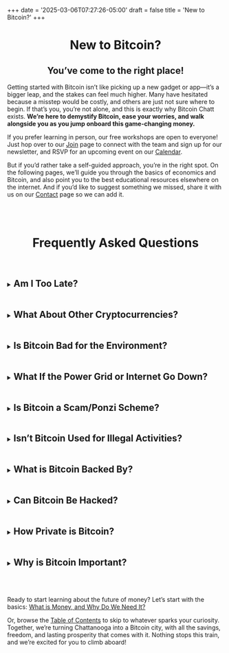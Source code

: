 +++
date = '2025-03-06T07:27:26-05:00'
draft = false
title = 'New to Bitcoin?'
+++

<div class="article">

<h1 style="text-align:center">New to Bitcoin?</h1>

<h2 style="text-align:center">You’ve come to the right place!</h2>

Getting started with Bitcoin isn’t like picking up a new gadget or app—it’s a bigger leap, and the stakes can feel much higher. Many have hesitated because a misstep would be costly, and others are just not sure where to begin. If that’s you, you’re not alone, and this is exactly why Bitcoin Chatt exists. <b>We’re here to demystify Bitcoin, ease your worries, and walk alongside you as you jump onboard this game-changing money.</b>

If you prefer learning in person, our free workshops are open to everyone! Just hop over to our <a href="https://www.bitcoinchatt.org/join">Join</a> page to connect with the team and sign up for our newsletter, and RSVP for an upcoming event on our <a href="https://www.bitcoinchatt.org/calendar">Calendar</a>. 

But if you’d rather take a self-guided approach, you’re in the right spot. On the following pages, we’ll guide you through the basics of economics and Bitcoin, and also point you to the best educational resources elsewhere on the internet. And if you’d like to suggest something we missed, share it with us on our  <a href="https://www.bitcoinchatt.org/contact">Contact</a> page so we can add it.

<br>

<br>

<h1 style="text-align:center">Frequently Asked Questions</h1>

<br>

<details>
        
<summary>

<h2 class="align-left" style="display: inline-block">Am I Too Late?</h2>

</summary>

<br>

<img class="mobile-banner" src="./Missed the Bus.png" style="width:50dvw;display:block;margin:0 auto;">

<br>

<br>

People have been asking this since Bitcoin’s early days, convinced they’ve missed the train, but here’s the good news: <b>No, you’re not too late!</b> Bitcoin is the future of money, not a casino for getting rich quick, so it isn’t about getting into it at the perfect time—it’s about how long you can stay aboard. As the investment guru Kenneth Fisher put it, “Time <i>in</i> the market beats tim<i>ing</i> the market.” History shows that holding bitcoin for at least 4 years is long enough to see it grow in value, no matter when you start.

<br>

<img class="mobile-banner" src="./Bitcoin Prices Full History Log Scale.png" style="width:30dvw;display:block;margin:0 auto;">

<br>

<br>

Why 4 years? Bitcoin’s supply is capped at 21 million coins (each one divisible to a hundred-millionth, or even smaller if needed), while demand keeps rising as education spreads. When increasing demand meets Bitcoin’s unchangeable limit, prices trend up and to the right—though not without a few dips along the way. Every 4 years or so, the rate of new bitcoin being mined is cut in half, so the same (or rising) demand must then chase after half the amount of new coins.

<br>

<img class="mobile-banner" src="./Bitcoin Issuance Schedule.png" style="width:30dvw;display:block;margin:0 auto;">

<br>

<br>

This leads to a cycle of new highs, burnout, and cooldown, while usually remaining higher than the peaks of the previous round. So don’t think of Bitcoin as a way to get more dollars, but as a way to escape rising prices in the dollar system, and the ultimate savings vehicle. We’re still <i>incredibly</i> early in Bitcoin’s overall adoption—roughly only 3% of the world’s population has adopted it—so it has plenty of room to grow to the upside!

<br>

<img class="mobile-banner" src="./Bitcoin's Adoption.png" style="width:30dvw;display:block;margin:0 auto;">

<br>

<br>
</details>

<details>
        
<summary>

<h2 class="align-left" style="display: inline-block">What About Other Cryptocurrencies?</h2>

</summary>

<br>

At Bitcoin Chatt, our focus is only on Bitcoin (BTC), and here’s why: Bitcoin stands alone as the only money—crypto or otherwise—with everything you’d want in a currency (more on that in the following pages). There are millions of other “cryptos” designed to muddy the waters and prey on the unaware; they churn out tokens with no real value, ripe for insider trading and gambling. If that’s your thing, fine; it’s just not part of the purpose of Bitcoin Chatt.

<br>

<img class="mobile-banner" src="./Spot the Difference.png" style="width:30dvw;display:block;margin:0 auto;">

<br>

<br>

Bitcoin is different. It has no CEO, no headquarters, and no fancy foundation pulling strings. It’s owned and run by us—its users—built from the ground up to replace the broken banking system, not reinvent a worse version of it like cryptos do. Ben Perrin, the host of <a href="https://www.youtube.com/@BTCSessions">BTC Sessions</a>, explained it perfectly: “With fiat, only one entity can print money; with crypto, anyone can print money; with Bitcoin, <i>no one</i> can print money.” That’s the level of integrity that Bitcoin represents, which is why we’re laser-focused on it.

<br>

<img class="mobile-banner" src="./Perception vs Reality.png" style="width:30dvw;display:block;margin:0 auto;">

<br>

</details>

<details>
        
<summary>

<h2 class="align-left" style="display: inline-block">Is Bitcoin Bad for the Environment?</h2>

</summary>

<br>

No, Bitcoin is not bad for the environment—actually, <b><i>it’s the game-changer we need to clean it up!</i></b> Bitcoin protects its transactions by primarily using energy that would otherwise go to waste. This isn’t just smart; it flips the script on environmental damage, turning a problem into a solution. Bitcoin miners are incentivized to find cheap energy, which helps fund and build reliable and clean sources of energy, sparking innovation that cuts humanity's carbon footprint significantly.

<br>

<b>For any form of money to be worth anything, it must rely on energy.</b> Gold needs mining rigs to tear up the earth, and fiat currencies have banks, armored trucks, dishonest politicians, and even wars to back them up—all messy and wasteful. But Bitcoin fulfills the role of money more cleanly, efficiently, and peacefully than any type of money before it. Its energy use is a feature, not a bug, as it keeps the network ironclad and decentralized while pushing us toward a greener future.

<br>

Watch this video to learn more:

<iframe width="700" height="394" src="https://www.youtube.com/embed/b-7dMVcVWgc?si=I9uPekJbxRyX-1x0" title="YouTube video player" frameborder="0" allow="accelerometer; autoplay; clipboard-write; encrypted-media; gyroscope; picture-in-picture; web-share" referrerpolicy="strict-origin-when-cross-origin" allowfullscreen></iframe>

<br>

</details>

<details>
        
<summary>

<h2 class="align-left" style="display: inline-block">What If the Power Grid or Internet Go Down?</h2>

</summary>

<br>

Don’t worry—Bitcoin’s got this covered! Its genius lies in its decentralized design, meaning it’s not shackled to a single server or location. Copies of Bitcoin’s transaction history and protocol are scattered across <i>thousands</i> of computers—known as nodes—worldwide, so even if parts of the power grid or internet were to crash, the network keeps running, wherever nodes are still active. And as long as your private key is safe, your bitcoin will waiting for you when power is restored.

<br>

If the internet goes dark, that won't be a problem, either: Bitcoin is just information that's secured through work, so it would still be accessible through satellites, radio waves, USB drives, and any other communications medium. So just like with a power outage, if your private key is safe, your bitcoin will be safe and ready for you when connections are reestablished.

<br>

What about a worst-case scenario in which every single computer everywhere somehow gets shuts down, and they can't be restarted? It's true that in <i>that</i> situation, Bitcoin would be gone (until society is rebuilt and the nodes are turned back on), but the truth is that we’d have much bigger problems than not having digital, censorship resistant, perfectly sound money. Cash, gold, and other stores of value would be similarly useless, since the need for immediate survival would trump everything else.

<br>

But until a day like that comes, Bitcoin's decentralized backbone and multi-medium flexibility will keep it prepared for whatever the future throws at it.

<br>

</details>

<details>
        
<summary>

<h2 class="align-left" style="display: inline-block">Is Bitcoin a Scam/Ponzi Scheme?</h2>

</summary>

<br>

Bitcoin often gets called a scam or Ponzi scheme, but when you look at it more closely, that claim doesn’t hold up. A Ponzi scheme is a fraud where early investors get paid with money from new ones, hiding the truth until it collapses. Bitcoin is different—it uses a transparent ledger known as the Timechain (often called a "blockchain"), in which every transaction is visible, and it has no central figure pulling strings. It has been around since 2009 and hit a multi-trillion-dollar market cap, which no scam could sustain for long.

<br>

Bitcoin's value comes from the real problems it solves: its fixed supply of 21 million coins makes it impossible to debase, its public audit approximately every 10 minutes eliminates the possibility of fraud, and its decentralized network lets you transact globally without fear of censorship or confiscation. So as long as anyone wants to save their hard-earned money without its purchasing power being drained away by inflation, or have the assurance that there will never be a chargeback, or be able to send and receive money without it being frozen, then there will be demand for bitcoin. And when that rising demand meets Bitcoin's fixed supply, its price goes up.

<br>

<b>That's not a Ponzi scheme; that's simple supply-and-demand economics.</b>

<br>

Learn more here: https://www.lynalden.com/bitcoin-ponzi-scheme/

<br>

</details>

<details>
        
<summary>

<h2 class="align-left" style="display: inline-block">Isn’t Bitcoin Used for Illegal Activities?</h2>

</summary>

<br>

While it's true that some criminals have used bitcoin for illegal activities, it would be wrong to conclude that Bitcoin is uniquely designed for criminal activity. Criminals and terrorists still overwhelmingly prefer to use the US dollar for illicit dealings, with estimates suggesting that up to 30% of all physical cash in circulation is tied to illegal activity <sup><a target="_blank" href="https://www.philadelphiafed.org/-/media/frbp/assets/working-papers/2017/wp17-02.pdf">1</a></sup>. In contrast, a Chainalysis report from 2022 shows that only about 0.12% of bitcoin transactions were linked to illicit purposes<sup><a target="_blank" href="https://go.chainalysis.com/2022-Crypto-Crime-Report.html">2</a></sup>. That’s a minuscule fraction by comparison. So, if we’re pointing fingers at tools of crime, the dollar is far ahead in the race—yet no one’s calling it “bad” because of that (it's bad for other reasons, but not that one).

<br>

Even if criminals and terrorists suddenly switched to using bitcoin more than anything else, it wouldn’t mean bitcoin itself is flawed. Criminals use oxygen to breathe, water to drink, and roads to travel—does that make those things evil? Of course not. <b>Tools are neutral; it’s the intent behind their use that matters.</b> Sure, bad actors might choose to use it badly, just as they do with nearly everything else, but that’s a poor reason to dismiss a technology with such transformative potential.

<br>

</details>

<details>
        
<summary>

<h2 class="align-left" style="display: inline-block">What is Bitcoin Backed By?</h2>

</summary>

<br>

The question of what “backs” Bitcoin often trips people up because we’ve been trained by the fiat system to think money needs something tangible propping it up. The US dollar used to be tied to gold, <a target="_blank" href="https://wtfhappenedin1971.com/">until that link was severed in 1971</a>, leaving it “backed” by nothing but trust in untrustworthy leaders of governments and central banks. Today’s dollars are just paper promises, propped up by force and fear, not any hard asset. So when we ask what backs Bitcoin, we’re starting from a flawed premise built on our experiences with dollars and gold. But here's something most people don't think to ask: what backs the value of gold?

<br>

Gold is backed by the time and energy it takes to dig it out of the earth, refine it, and shape it into coins or bars. The scarcity and the effort required to get it are what make it precious; it doesn't have "intrinsic value" (nothing does). The same goes for bitcoin. It’s "mined" through computational work, using energy to guess the answer to a math problem that, once found, can be used to easily prove that work was done to find the correct number. Thousands of computers around the world run these numbers approximately every 10 minutes to verify all bitcoin in circulation, and ensure that all transactions are legitimate. This means that Bitcoin is ultimately backed by immutable math, unbreakable energy, and unchangeable code, which are <i>infinitely</i> more reliable than corrupt bureaucrats.

<br>

</details>

<details>
        
<summary>

<h2 class="align-left" style="display: inline-block">Can Bitcoin Be Hacked?</h2>

</summary>

<br>

Bitcoin has never been hacked since it started running in 2009, and it’s designed to stay that way forever. It runs on a network of thousands of computers—called nodes—worldwide, each with a full copy of its protocol and ledger, the Timechain (often called a "blockchain"). To hack Bitcoin, someone would need to control every single node—not just most, but <i><b>all</b></i>—simultaneously, and change its rules without anyone noticing. The impossibility of such a task cannot be overstated; even one honest node restarting with the original rules would undo the attack.

<br>

Hacks happen <i>around</i> Bitcoin—think stolen private keys or breached exchanges—but that’s not a hack on Bitcoin itself, just like a bank heist doesn’t break the dollar system. Bitcoin’s security relies on miners using energy to confirm transactions, making it too expensive and complex to ever reverse. Plus, its public ledger checks itself and updates approximately every 10 minutes, so any attempt at tampering would be quickly exposed.

<br>

Cryptography could theoretically be cracked in the future as new tech is developed, but Bitcoin probably wouldn't be an attackers first target, since bank accounts and nuclear launch codes are likewise protected by cryptography, and Bitcoin can always adapt around any new development. With no central weak spot and a global defensive network of nodes run by an ever-vigilant cohort of Bitcoiners, Bitcoin is a nearly unshakable fortress that can only fall if every node fails at the same time, and are never rebooted, which is unlikely to happen any time soon, if ever.

<br>

</details>

<details>
        
<summary>

<h2 class="align-left" style="display: inline-block">How Private is Bitcoin?</h2>

</summary>

<br>

Bitcoin’s privacy is not absolute, but it provides strong, practical protection for most users. <b>No system can ever offer perfect anonymity</b>—traces can always be found with enough effort, whether we're talking about cash or a cryptocurrency. Some cryptocurrencies claim to have enhanced privacy, but their small user bases make individuals easier to identify, and their centralized governance leave them prone to control and failure. Bitcoin’s large, decentralized network delivers reliable privacy that withstands real-world scrutiny.

<br>

On-chain Bitcoin transactions are publicly recorded on its Timechain (often called a "blockchain"), where they're visible and verifiable for all, but they do not inherently reveal anyone's personal identity. However, if a user were to identify themselves to an exchange that requires their personal information, anyone working at that exchange would be able to link that user's identity to their coins. While most exchanges are required to adhere to KYC ("Know Your Customer") and AML ("Anti Money Laundering") laws, there are still <a target="_blank" href="https://kycnot.me/?t=&q=&btc=on&ln=on&fiat=on&cash=on">many methods</a> of acquiring bitcoin without giving up your personal information.

<br>

To enhance Bitcoin's privacy, a process known as <a target="_blank" href="https://bitcoinmagazine.com/technical/a-comprehensive-bitcoin-coinjoin-guide">CoinJoin</a> can mix bitcoin from multiple users in a transaction and obscure their history and future ownership. Additionally, the <a target="_blank" href="https://lightning.network/">Lightning Network</a> enables off-chain payments hidden from the public ledger, with even network nodes unable to trace the full path between the sender and receiver. Additionally, locking up bitcoin in an <a target="_blank" href="https://cashu.space/">ecash</a> token allows it to be transferred privately via any medium, like email or a piece of paper, without necessarily leaving a digital trail. Bitcoin’s layered privacy tools offer a robust, adaptable solution that outperforms overhyped alternatives.

<br>

</details>

<details>
        
<summary>

<h2 class="align-left" style="display: inline-block">Why is Bitcoin Important?</h2>

</summary>

<br>

Bitcoin is important because it offers a decentralized alternative to traditional money, operating on a network that no single authority controls. This structure lets people send and receive funds without needing permission from banks or governments, ensuring transactions remain private and secure. For Chattanoogans, this means <b>we can use our own money without worrying about it being frozen or seized</b>—an advantage in an era where financial oversight is on the rise.

<br>

Local businesses in Chattanooga can benefit from Bitcoin, too. In order to accept credit card payments, businesses must pay fees of 2-3% to cover possible fraud and chargebacks. But <b>no fraudulent transaction has <i>ever</i> been confirmed on Bitcoin's ledger,</b> the Timechain (often called the "blockchain"), and all bitcoin transactions are <i>final</i>. So a business that accepts bitcoin can avoid those costs, potentially lowering prices for customers, increasing business profits, and keeping more revenue in the community.

<br>

Bitcoin’s fixed supply of 21 million coins makes it truly unique. Unlike dollars, which lose value when more are printed, <b>Bitcoin can’t be debased</b>. If the amount you own is the numerator in the fraction of the total supply, then the denominator will forever be 21 million. As more people learn about what Bitcoin can do, demand for it will continue to rise, and as that rising demand meets its unchangeable supply, the price goes up. Historically, it's wise to hold your bitcoin for at least 4 years, so for many Chattanoogans, this is the long-term savings vehicle they desperately need, as a shield against inflation’s steady erosion of their purchasing power.

<br>

Bitcoin's price increasing with time also ties into a concept called <i>time preference</i>, which measures how much the present is prioritized over the future. Like in <a target="_blank" href="https://youtu.be/2xMgHKxukr0">Stanford University's famous marshmallow test</a>, those with high time preference cannot delay gratification, and quickly eat the marshmallow, but those with low time preference are able to delay gratification, and work hard in the present to receive a greater reward (like a second marshmallow) in the future. Bitcoin’s limited supply, immutable code, and increasing value <b>train its users to lower their time preference,</b> leading to greater success, joy, and fulfilment in all areas of life.

<br>

<b>Bitcoin's importance lies in its ability to offer freedom, hope, and increased personal responsibility for its users, letting them decide for themselves how it best fits their needs.</b>

<br>

</details>

<br>

<br>

Ready to start learning about the future of money? Let’s start with the basics: <a href="https://www.bitcoinchatt.org/new-to-bitcoin/what-is-money">What is Money, and Why Do We Need It?</a>

Or, browse the <a href="https://www.bitcoinchatt.org/new-to-bitcoin/table-of-contents">Table of Contents</a> to skip to whatever sparks your curiosity. Together, we’re turning Chattanooga into a Bitcoin city, with all the savings, freedom, and lasting prosperity that comes with it. Nothing stops this train, and we’re excited for you to climb aboard!

<br>

<br>

</div>
